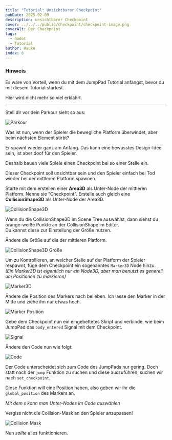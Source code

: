 ```yaml
---
title: "Tutorial: Unsichtbarer Checkpoint"
pubDate: 2025-02-09
description: unsichtbarer Checkpoint
cover: ../../../public/checkpoint/checkpoint-image.png
coverAlt: Der Checkpoint
tags:
  - Godot
  - Tutorial
author: Hauke
index: 6
---
```


### Hinweis

Es wäre von Vorteil, wenn du mit dem JumpPad Tutorial
anfängst, bevor du mit diesem Tutorial startest.

Hier wird nicht mehr so viel erklährt.

---

Stell dir vor dein Parkour sieht so aus:

![Parkour](/Godot-Parkour-Guides/checkpoint/parkour.png)

Was ist nun, wenn der Spieler die bewegliche Platform
überwindet, aber beim nächsten Element stirbt?

Er spawnt wieder ganz am Anfang.
Das kann eine bewusstes Design-Idee sein, ist aber doof
für den Spieler.

Deshalb bauen viele Spiele einen Checkpoint bei so einer Stelle ein.

Dieser Checkpoint soll unsichtbar sein und den Spieler einfach bei Tod
wieder bei der mittleren Platform spawnen.

Starte mit dem erstellen einer **Area3D** als Unter-Node der mittleren Platform.
Nenne sie "Checkpoint".
Erstelle auch gleich eine **CollisionShape3D** als Unter-Node der Area3D.

![CollisionShape3D](/Godot-Parkour-Guides/checkpoint/cs-node.png)

Wenn du die CollisionShape3D im Scene Tree auswählst, dann
siehst du orange-weiße Punkte an der CollisionShape im Editor.  
Du kannst diese zur Einstellung der Größe nutzen.

Ändere die Größe auf die der mittleren Platform.

![CollisionShape3D Größe](/Godot-Parkour-Guides/checkpoint/cs-resize.png)

Um zu Kontrollieren, an welcher Stelle auf der Platform der Spieler
respawnt, füge dem Checkpoint ein sogenanntes `Marker3D` Node hinzu.  
_(Ein Marker3D ist eigentlich nur ein Node3D, aber man benutzt
es generell um Positionen zu markieren)_

![Marker3D](/Godot-Parkour-Guides/checkpoint/marker-node.png)

Ändere die Position des Markers nach belieben.
Ich lasse den Marker in der Mitte und ziehe ihn nur etwas hoch.

![Marker Position](/Godot-Parkour-Guides/checkpoint/marker.png)

Gebe dem Checkpoint nun ein eingebettetes Skript und
verbinde, wie beim JumpPad das `body_entered` Signal mit
dem Checkpoint.

![Signal](/Godot-Parkour-Guides/checkpoint/signal.png)

Ändere den Code nun wie folgt:

![Code](/Godot-Parkour-Guides/checkpoint/code.png)

Der Code unterscheidet sich zum Code des JumpPads nur gering.
Doch statt nach der `jump` Funktion zu suchen und diese
auszuführen, suchen wir nach `set_checkpoint`.

Diese Funktion will eine Position haben, also
geben wir ihr die `global_position` des Markers an.

_Mit dem `$` kann man Unter-Nodes im Code auswählen_

Vergiss nicht die Collision-Mask an den Spieler anzupassen!

![Collision Mask](/Godot-Parkour-Guides/checkpoint/collision-mask.png)

Nun _sollte_ alles funktionieren.
